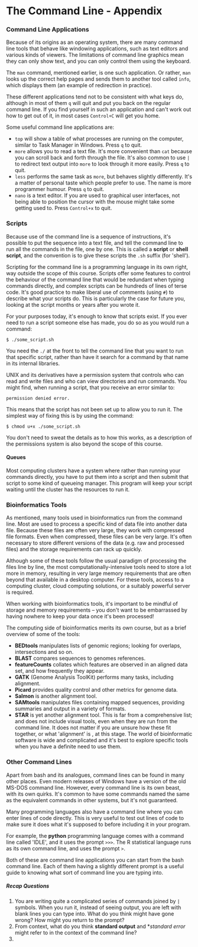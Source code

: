 # The Command Line - Appendix

### Command Line Applications

Because of its origins as an operating system, there are many command line tools that behave like windowing applications, such as text editors and various kinds of viewers. The limitations of command line graphics mean they can only show text, and you can only control them using the keyboard.

The `man` command, mentioned earlier, is one such application. Or rather, `man` looks up the correct help pages and sends them to another tool called `info`, which displays them (an example of redirection in practice).

These different applications tend not to be consistent with what keys do, although in most of them `q` will quit and put you back on the regular command line. If you find yourself in such an application and can't work out how to get out of it, in most cases `Control+C` will get you home.

Some useful command line applications are:
- `top` will show a table of what processes are running on the computer, similar to Task Manager in Windows. Press `q` to quit.
- `more` allows you to read a text file. It's more convenient than `cat` because you can scroll back and forth through the file. It's also common to use `|` to redirect text output into `more` to look through it more easily. Press `q` to quit.
- `less` performs the same task as `more`, but behaves slightly differently. It's a matter of personal taste which people prefer to use. The name is more programmer humour. Press `q` to quit.
- `nano` is a text editor. If you are used to graphical user interfaces, not being able to position the cursor with the mouse might take some getting used to. Press `Control+x` to quit.

### Scripts

Because use of the command line is a sequence of instructions, it's possible to put the sequence into a text file, and tell the command line to run all the commands in the file, one by one. This is called a **script** or **shell script**, and the convention is to give these scripts the `.sh` suffix (for 'shell').

Scripting for the command line is a programming language in its own right, way outside the scope of this course. Scripts offer some features to control the behaviour of the command line that would be redundant when typing commands directly, and complex scripts can be hundreds of lines of terse code. It's good practice to make liberal use of comments (using `#`) to describe what your scripts do. This is particularly the case for future you, looking at the script months or years after you wrote it.

For your purposes today, it's enough to know that scripts exist. If you ever need to run a script someone else has made, you do so as you would run a command:

`$ ./some_script.sh`

You need the `./` at the front to tell the command line that you want to run that specific script, rather than have it search for a command by that name in its internal libraries.

UNIX and its derivatives have a permission system that controls who can read and write files and who can view directories and run commands. You might find, when running a script, that you receive an error similar to:

`permission denied error.`

This means that the script has not been set up to allow you to run it. The simplest way of fixing this is by using the command:

`$ chmod u+x ./some_script.sh`

You don't need to sweat the details as to how this works, as a description of the permissions system is also beyond the scope of this course.

#### Queues

Most computing clusters have a system where rather than running your commands directly, you have to put them into a script and then submit that script to some kind of queueing manager. This program will keep your script waiting until the cluster has the resources to run it.

### Bioinformatics Tools

As mentioned, many tools used in bioinformatics run from the command line. Most are used to process a specific kind of data file into another data file. Because these files are often very large, they work with compressed file formats. Even when compressed, these files can be very large. It's often necessary to store different versions of the data (e.g. raw and processed files) and the storage requirements can rack up quickly.

Although some of these tools follow the usual paradigm of processing the files line by line, the most computationally-intensive tools need to store a lot more in memory, resulting in very large memory requirements that are often beyond that available in a desktop computer. For these tools, access to a computing cluster, cloud computing solutions, or a suitably powerful server is required.

When working with bioinformatics tools, it's important to be mindful of storage and memory requirements – you don't want to be embarrassed by having nowhere to keep your data once it's been processed!

The computing side of bioinformatics merits its own course, but as a brief overview of some of the tools:
- **BEDtools** manipulates lists of genomic regions; looking for overlaps, intersections and so on.
- **BLAST** compares sequences to genomes references.
- **featureCounts** collates which features are observed in an aligned data set, and how frequently they appear.
- **GATK** (Genome Analysis ToolKit) performs many tasks, including alignment.
- **Picard** provides quality control and other metrics for genome data.
- **Salmon** is another alignment tool.
- **SAMtools** manipulates files containing mapped sequences, providing summaries and output in a variety of formats.
- **STAR** is yet another alignment tool.
This is far from a comprehensive list; and does not include visual tools, even when they are run from the command line. It does not matter if you are unsure how these fit together, or what 'alignment' is , at this stage. The world of bioinformatic software is wide and complicated and it's best to explore specific tools when you have a definite need to use them.


### Other Command Lines

Apart from bash and its analogues, command lines can be found in many other places. Even modern releases of Windows have a version of the old MS-DOS command line. However, every command line is its own beast, with its own quirks. It's common to have some commands named the same as the equivalent commands in other systems, but it's not guaranteed.

Many programming languages also have a command line where you can enter lines of code directly. This is very useful to test out lines of code to make sure it does what it's supposed to before including it in your program.

For example, the **python** programming language comes with a command line called 'IDLE', and it uses the prompt `>>>`. The R statistical language runs as its own command line, and uses the prompt `>`.

Both of these are command line applications you can start from the bash command line. Each of them having a slightly different prompt is a useful guide to knowing what sort of command line you are typing into.


##### Recap Questions

1. You are writing quite a complicated series of commands joined by `|` symbols. When you run it, instead of seeing output, you are left with blank lines you can type into. What do you think might have gone wrong? How might you return to the prompt?
2. From context, what do you think **standard output** and **standard error* might refer to in the context of the command line?
3. 
